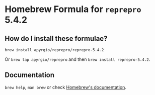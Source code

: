 # Homebrew Formula for `reprepro` 5.4.2

## How do I install these formulae?

`brew install apyrgio/reprepro/reprepro-5.4.2`

Or `brew tap apyrgio/reprepro` and then `brew install reprepro-5.4.2`.

## Documentation

`brew help`, `man brew` or check [Homebrew's documentation](https://docs.brew.sh).
